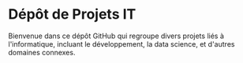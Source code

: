 # Dépôt de Projets IT

Bienvenue dans ce dépôt GitHub qui regroupe divers projets liés à l'informatique, incluant le développement, la data science, et d'autres domaines connexes.
